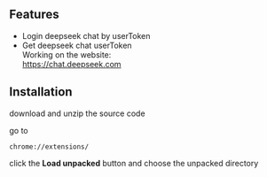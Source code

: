 ## Features
- Login deepseek chat by userToken
- Get deepseek chat userToken  
Working on the website:  
https://chat.deepseek.com

## Installation

download and unzip the source code

go to

```
chrome://extensions/
```

click the **Load unpacked** button and choose the unpacked directory
